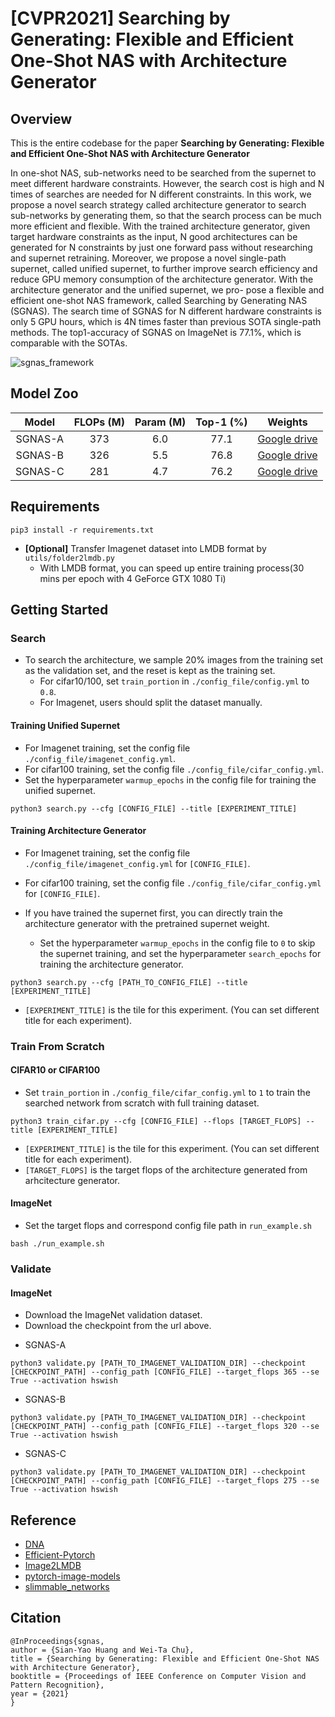 # [CVPR2021] Searching by Generating: Flexible and Efficient One-Shot NAS with Architecture Generator
## Overview
This is the entire codebase for the paper **Searching by Generating: Flexible and Efficient One-Shot NAS with Architecture Generator**

In one-shot NAS, sub-networks need to be searched from the supernet to meet different hardware constraints. However, the search cost is high and N times of searches are needed for N different constraints. In this work, we propose a novel search strategy called architecture generator to search sub-networks by generating them, so that the search process can be much more efficient and flexible. With the trained architecture generator, given target hardware constraints as the input, N good architectures can be generated for N constraints by just one forward pass without researching and supernet retraining. Moreover, we propose a novel single-path supernet, called unified supernet, to further improve search efficiency and reduce GPU memory consumption of the architecture generator. With the architecture generator and the unified supernet, we pro-
pose a flexible and efficient one-shot NAS framework, called Searching by Generating NAS (SGNAS). The search time of SGNAS for N different hardware constraints is only 5 GPU hours, which is 4N times faster than previous SOTA single-path methods. The top1-accuracy of SGNAS on ImageNet is 77.1%, which is comparable with the SOTAs.

![sgnas_framework](./resource/SGNAS_framework.png)


## Model Zoo
|  Model  |  FLOPs (M) | Param (M) | Top-1 (%) | Weights |
|:-------:|:----------:|:---------:|:---------:|:-------:|
| SGNAS-A |     373    |    6.0    |    77.1   |  [Google drive](https://drive.google.com/file/d/10SBC1nm4n41zpvnQuJfQd8lvV0BlDJhu/view?usp=sharing)   |
| SGNAS-B |     326    |    5.5    |    76.8   |  [Google drive](https://drive.google.com/file/d/1g-evYXON8ZYmHZKS6LUQs9H0dBbfdrkj/view?usp=sharing)   |
| SGNAS-C |     281    |    4.7    |    76.2   |  [Google drive](https://drive.google.com/file/d/1x03lQEGQXue9DWVVQDEIS6Hn15sQh_wf/view?usp=sharing)   |

## Requirements
```
pip3 install -r requirements.txt
```
- <b>[Optional]</b> Transfer Imagenet dataset into LMDB format by ```utils/folder2lmdb.py```
    - With LMDB format, you can speed up entire training process(30 mins per epoch with 4 GeForce GTX 1080 Ti)

## Getting Started
### Search
- To search the architecture, we sample 20% images from the training set as the validation set, and the reset is kept as the training set.
    - For cifar10/100, set `train_portion` in `./config_file/config.yml` to `0.8`.
    - For Imagenet, users should split the dataset manually.

#### Training Unified Supernet
- For Imagenet training, set the config file `./config_file/imagenet_config.yml`. 
- For cifar100 training, set the config file `./config_file/cifar_config.yml`.
- Set the hyperparameter `warmup_epochs` in the config file for training the unified supernet.

```
python3 search.py --cfg [CONFIG_FILE] --title [EXPERIMENT_TITLE]
```
#### Training Architecture Generator
- For Imagenet training, set the config file `./config_file/imagenet_config.yml` for `[CONFIG_FILE]`. 
- For cifar100 training, set the config file `./config_file/cifar_config.yml` for `[CONFIG_FILE]`.

- If you have trained the supernet first, you can directly train the architecture generator with the pretrained supernet weight.
    - Set the hyperparameter `warmup_epochs` in the config file to `0` to skip the supernet training, and set the hyperparameter `search_epochs` for training the architecture generator.
```
python3 search.py --cfg [PATH_TO_CONFIG_FILE] --title [EXPERIMENT_TITLE]
```
- `[EXPERIMENT_TITLE]` is the tile for this experiment. (You can set different title for each experiment).

### Train From Scratch
#### CIFAR10 or CIFAR100
- Set `train_portion` in `./config_file/cifar_config.yml` to `1` to train the searched network from scratch with full training dataset.
```
python3 train_cifar.py --cfg [CONFIG_FILE] --flops [TARGET_FLOPS] --title [EXPERIMENT_TITLE]
```
- `[EXPERIMENT_TITLE]` is the tile for this experiment. (You can set different title for each experiment).
- `[TARGET_FLOPS]` is the target flops of the architecture generated from arhcitecture generator.
#### ImageNet
* Set the target flops and correspond config file path in `run_example.sh`
```
bash ./run_example.sh
```

### Validate
#### ImageNet
- Download the ImageNet validation dataset.
- Download the checkpoint from the url above.

* SGNAS-A
``` SGNAS-A
python3 validate.py [PATH_TO_IMAGENET_VALIDATION_DIR] --checkpoint [CHECKPOINT_PATH] --config_path [CONFIG_FILE] --target_flops 365 --se True --activation hswish
```
* SGNAS-B
``` SGNAS-B
python3 validate.py [PATH_TO_IMAGENET_VALIDATION_DIR] --checkpoint [CHECKPOINT_PATH] --config_path [CONFIG_FILE] --target_flops 320 --se True --activation hswish
```
* SGNAS-C
``` SGNAS-C
python3 validate.py [PATH_TO_IMAGENET_VALIDATION_DIR] --checkpoint [CHECKPOINT_PATH] --config_path [CONFIG_FILE] --target_flops 275 --se True --activation hswish
```

## Reference
* [DNA](https://github.com/changlin31/DNA)
* [Efficient-Pytorch](https://github.com/Lyken17/Efficient-PyTorch)
* [Image2LMDB](https://github.com/Fangyh09/Image2LMDB)
* [pytorch-image-models](https://github.com/rwightman/pytorch-image-models/)
* [slimmable_networks](https://github.com/JiahuiYu/slimmable_networks/blob/master/utils/config.py)

## Citation
```
@InProceedings{sgnas,
author = {Sian-Yao Huang and Wei-Ta Chu},
title = {Searching by Generating: Flexible and Efficient One-Shot NAS with Architecture Generator},
booktitle = {Proceedings of IEEE Conference on Computer Vision and Pattern Recognition},
year = {2021}
}
```
